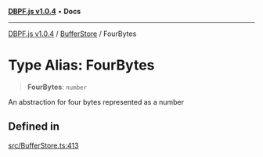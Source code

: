 [**DBPF.js v1.0.4**](../../README.md) • **Docs**

***

[DBPF.js v1.0.4](../../README.md) / [BufferStore](../README.md) / FourBytes

# Type Alias: FourBytes

> **FourBytes**: `number`

An abstraction for four bytes represented as a number

## Defined in

[src/BufferStore.ts:413](https://github.com/anonhostpi/DBPF.js/blob/bec1c7f946ae1882f8cb333f8c038d29cc8e75d8/src/BufferStore.ts#L413)

